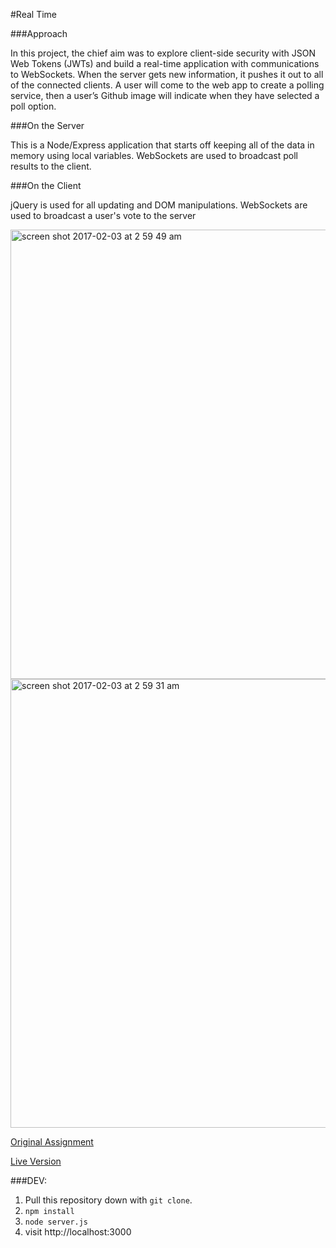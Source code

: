 #Real Time

###Approach

In this project, the chief aim was to explore client-side security with JSON Web Tokens (JWTs) and build a real-time application with communications to WebSockets. When the server gets new information, it pushes it out to all of the connected clients. A user will come to the web app to create a polling service, then a user’s Github image will indicate when they have selected a poll option.

###On the Server

This is a Node/Express application that starts off keeping all of the data in memory using local variables.
WebSockets are used to broadcast poll results to the client.

###On the Client

jQuery is used for all updating and DOM manipulations.
WebSockets are used to broadcast a user's vote to the server

   <img align=center width="719" alt="screen shot 2017-02-03 at 2 59 49 am" src="https://cloud.githubusercontent.com/assets/13802107/22587142/a90112d6-e9bd-11e6-9811-68d4449f3c6f.png">

   <img align=center width="718" alt="screen shot 2017-02-03 at 2 59 31 am" src="https://cloud.githubusercontent.com/assets/13802107/22587115/83337454-e9bd-11e6-8938-71214e31df44.png">

[Original Assignment](http://frontend.turing.io/projects/real-time.html)

[Live Version](https://poll-bui1der.herokuapp.com/polls)

###DEV:

1. Pull this repository down with ```git clone```.
2. ```npm install```
3. ```node server.js```
4. visit http://localhost:3000
